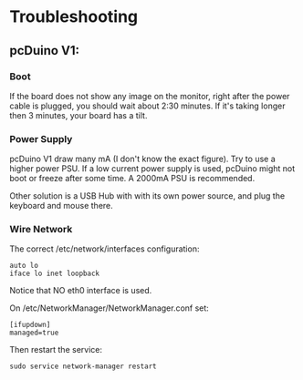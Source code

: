 # Troubleshooting

## pcDuino V1:

### Boot
If the board does not show any image on the monitor, right after the power
cable is plugged, you should wait about 2:30 minutes. If it's taking
longer then 3 minutes, your board has a tilt.

### Power Supply
pcDuino V1 draw many mA (I don't know the exact figure). Try to use a higher
power PSU. If a low current power supply is used, pcDuino might not boot or
freeze after some time. A 2000mA PSU is recommended.

Other solution is a USB Hub with with its own power source, and plug the
keyboard and mouse there.

### Wire Network
The correct /etc/network/interfaces configuration:
```
auto lo
iface lo inet loopback
```
Notice that NO eth0 interface is used.

On /etc/NetworkManager/NetworkManager.conf set:
```
[ifupdown]
managed=true
```

Then restart the service:
```
sudo service network-manager restart
```
